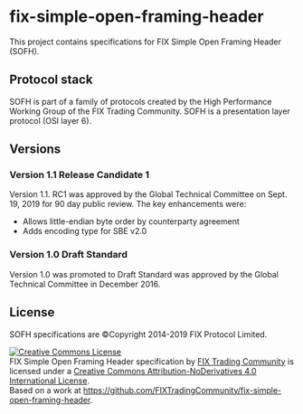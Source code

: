 # fix-simple-open-framing-header
This project contains specifications for FIX Simple Open Framing Header (SOFH).

## Protocol stack
SOFH is part of a family of protocols created by the High Performance Working Group
 of the FIX Trading Community. SOFH is a presentation layer protocol (OSI layer 6).

## Versions

### Version 1.1 Release Candidate 1
Version 1.1. RC1 was approved by the Global Technical Committee on Sept. 19, 2019 for 90 day public review. The key enhancements were:

* Allows little-endian byte order by counterparty agreement
* Adds encoding type for SBE v2.0

### Version 1.0 Draft Standard
Version 1.0 was promoted to Draft Standard was approved by the Global Technical Committee in December 2016.

## License
SOFH specifications are ©Copyright 2014-2019 FIX Protocol Limited. 

<a rel="license" href="http://creativecommons.org/licenses/by-nd/4.0/"><img alt="Creative Commons License" style="border-width:0" src="https://i.creativecommons.org/l/by-nd/4.0/88x31.png" /></a><br /><span xmlns:dct="http://purl.org/dc/terms/" href="http://purl.org/dc/dcmitype/Text" property="dct:title" rel="dct:type">FIX Simple Open Framing Header specification</span> by <a xmlns:cc="http://creativecommons.org/ns#" href="http://www.fixtradingcommunity.org/" property="cc:attributionName" rel="cc:attributionURL">FIX Trading Community</a> is licensed under a <a rel="license" href="http://creativecommons.org/licenses/by-nd/4.0/">Creative Commons Attribution-NoDerivatives 4.0 International License</a>.<br />Based on a work at <a xmlns:dct="http://purl.org/dc/terms/" href="https://github.com/FIXTradingCommunity/fix-simple-open-framing-header" rel="dct:source">https://github.com/FIXTradingCommunity/fix-simple-open-framing-header</a>.